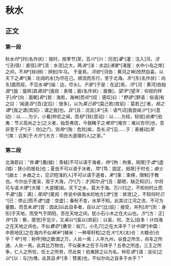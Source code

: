 # 秋水

## 正文

### 第一段

秋水*时*^[时{名作状}：按时，按季节]至，百*川*^[川：河流]*灌*^[灌：注入]河。*泾*^[泾(径)：直径]*流*^[流：水流]之大，两*涘*^[涘：水边]*渚崖*^[渚崖：水中小岛之岸]之间，不*辩*^[辩(辨)：辨别]牛马。 于是焉，*河伯*^[河伯：黄河之神]欣然自喜，以天下之*美*^[美：壮阔的水]为尽在己。顺流而东行，至于北海。*东*^[东{名作状}：向东]面而视，不见水*端*^[端：边，尽头]。*于是*^[于是：在这]焉，*河*^[河：黄河]伯始*旋*^[旋：旋转]其*面目*^[面目：表情；面{名作状}：面像]，*望洋*^[望洋：仰视的样子]*向*^[向：面朝]*若*^[若：海若，海神]而*叹*^[叹：感叹]曰：“*野语*^[野语：俗语]有之曰：‘闻道*百*^[百{定后}：很多]，以为*莫己若*^[莫己若{宾前}：莫若己]’者，*我之谓*^[我之谓{宾前}：谓之我]也。*且*^[且：况且]*夫*^[夫：语气词]我尝闻*少*^[少{意动}：以……为少，小看]仲尼之闻，而*轻*^[轻{意动}：以……为轻，轻视]*伯夷*^[伯夷：节义高尚之士]之义者，始吾弗信，今我睹子之*难穷*^[难穷：难以穷尽]也，吾非至于*子*^[子：你]之门，则*殆*^[殆：危险]矣，吾长*见*^[见……于：表被动]*笑*^[笑：讥笑]于*大方*^[大方：明白大道理的人]之家。”

### 第二段

北海若曰：“井*鼃*^[鼃(蛙)：青蛙]不可以语于海者，*拘*^[拘：拘束，局限]于*虚*^[虚(墟)：狭小的居处]也；夏虫不可以语于冰者，*笃*^[笃：固定，局限]于时也；*曲士*^[曲士：乡曲之士，见识短浅的人]不可以语于道者，*束*^[束：束缚，限制]于教也。今尔出于崖涘，观于大海，*乃*^[乃：才]知尔*丑*^[丑：鄙陋，缺乏知识]，尔将可与语*大理*^[大理：大道理]矣。天下之水，莫大于海。万川归之，不知何时止而不*盈*^[盈：满]；*尾闾*^[尾闾：传说中排海水的地方]*泄*^[泄：排泄]之，不知何时*已*^[已：停止]而不*虚*^[虚：空虚]；春秋不变，水旱不知。此其过江河之流，不可为量数。而吾未*尝*^[尝：因此]以此自多者，自以*比*^[比(庇)：接受，并列]*形*^[形：身形]于天地，而受气于阴阳，吾在天地之间，犹小石小木之在大山也。*方*^[方：正]*存*^[存：察，感觉]乎见少，又*奚以*^[奚以{宾前}：以奚，何，怎么]自多！计四海之在天地之间也，不似*礨空*^[礨空：蚁穴，小孔穴]之在大泽乎？计*中国*^[中国：中原地区]之在海内不似*稊米*^[稊米：一种草籽粒]之在*大*^[大(太)仓：大粮仓]仓乎？*号*^[号：称呼]物之数谓之万，人处一焉；人卒九州，谷食之所生，舟车之所通，人处一焉。此其比万物也，不似豪末之在于马体乎？五帝之所连，三王之所争，仁人之所忧，任士之所劳，尽此矣！伯夷辞之以为名，仲尼*语*^[语：谈论]之*以*^[以：与]为博。此其自*多*^[多：赞美]也，不似尔向之自多于水乎？”
